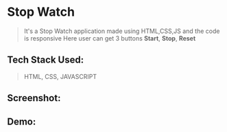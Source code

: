 # Stop Watch
> It's a Stop Watch application made using HTML,CSS,JS and the code is responsive
Here user can get 3 buttons **Start**, **Stop**, **Reset**

## Tech Stack Used: 
> HTML, CSS, JAVASCRIPT

## Screenshot:


## Demo:

